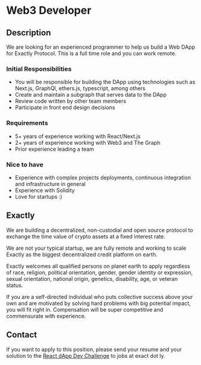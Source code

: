 # Web3 Developer

## Description

We are looking for an experienced programmer to help us build a Web DApp for Exactly Protocol.
This is a full time role and you can work remote.

### Initial Responsibilities

- You will be responsible for building the DApp using technologies such as Next.js, GraphQl, ethers.js, typescript, among others
- Create and maintain a subgraph that serves data to the DApp
- Review code written by other team members
- Participate in front end design decisions

### Requirements

- 5+ years of experience working with React/Next.js
- 2+ years of experience working with Web3 and The Graph
- Prior experience leading a team

### Nice to have

- Experience with complex projects deployments, continuous integration and infrastructure in general
- Experience with Solidity
- Love for startups :)

## Exactly

We are building a decentralized, non-custodial and open source protocol to exchange the time value of crypto assets at a fixed interest rate.

We are not your typical startup, we are fully remote and working to scale Exactly as the biggest decentralized credit platform on earth.

Exactly welcomes all qualified persons on planet earth to apply regardless of race, religion, political orientation, gender, gender identity or expression, sexual orientation, national origin, genetics, disability, age, or veteran status.

If you are a self-directed individual who puts collective success above your own and are motivated by solving hard problems with big potential impact, you will fit right in. Compensation will be super competitive and commensurate with experience.

## Contact

If you want to apply to this position, please send your resume and your solution to the [React dApp Dev Challenge](https://github.com/exactly-protocol/react-dapp-developer-challenge) to jobs at exact dot ly.
